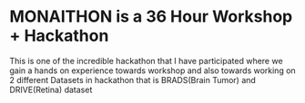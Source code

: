 # MONAITHON is a 36 Hour Workshop + Hackathon
This is one of the incredible hackathon that I have participated where we gain a hands on experience towards workshop and also towards working on 2 different Datasets in hackathon that is BRADS(Brain Tumor) and DRIVE(Retina) dataset
